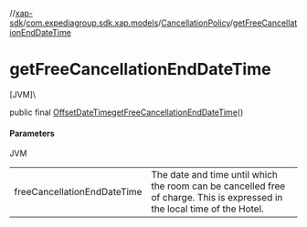 //[xap-sdk](../../../index.md)/[com.expediagroup.sdk.xap.models](../index.md)/[CancellationPolicy](index.md)/[getFreeCancellationEndDateTime](get-free-cancellation-end-date-time.md)

# getFreeCancellationEndDateTime

[JVM]\

public final [OffsetDateTime](https://docs.oracle.com/javase/8/docs/api/java/time/OffsetDateTime.html)[getFreeCancellationEndDateTime](get-free-cancellation-end-date-time.md)()

#### Parameters

JVM

| | |
|---|---|
| freeCancellationEndDateTime | The date and time until which the room can be cancelled free of charge.  This is expressed in the local time of the Hotel. |
